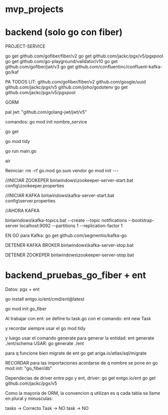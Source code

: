 # mvp_projects

# backend (solo go con fiber)

PROJECT-SERVICE

go get github.com/gofiber/fiber/v2
go get github.com/jackc/pgx/v5/pgxpool
go get github.com/go-playground/validator/v10
go get github.com/gofiber/jwt/v3
go get github.com/confluentinc/confluent-kafka-go/kaf

PA TODOS LIT:
github.com/gofiber/fiber/v2
github.com/google/uuid
github.com/jackc/pgx/v5
github.com/joho/godotenv
go get github.com/jackc/pgx/v5/pgxpool

GORM

pal jwt:
"github.com/golang-jwt/jwt/v5"

comandos:
go mod init nombre_service

go get

go mod tidy

go run main.go

air

Reiniciar:
rm -rf go.mod go.sum vendor
go mod init ---

//INICIAR ZOOKEPER
bin\windows\zookeeper-server-start.bat config\zookeeper.properties

//INICIAR KAFKA
bin\windows\kafka-server-start.bat config\server.properties

//AHORA KAFKA

bin\windows\kafka-topics.bat --create --topic notifications --bootstrap-server localhost:9092 --partitions 1 --replication-factor 1

EN GO para Kafka:
go get github.com/segmentio/kafka-go

DETENER KAFKA BROKER
bin\windows\kafka-server-stop.bat

DETENER ZOOKEPER
bin\windows\zookeeper-server-stop.bat

# backend_pruebas_go_fiber + ent

Datos:
pgx + ent

go install entgo.io/ent/cmd/ent@latest

go mod init go_fiber

Al trabajar con ent:
se define tu task.go con el comando:
ent new Task

y recordar siempre usar el go mod tidy

y luego usar el comando generate para generar la entidad:
ent generate ./ent/schema
USAR:
go generate ./ent

para q funcione bien migrate de ent
go get ariga.io/atlas/sql/migrate

RECORDAR para las importaciones acordarse de q nombre se pone en go mod init: "go_fiber/db"

Dependecias de driver entre pgx y ent, driver:
go get entgo.io/ent
go get github.com/jackc/pgx/v5

Como la mayoria de ORM, la convencion q utilizan es q cada tabla se llame en plural y minusculas:

tasks -> Correcto
Task -> NO
task -> NO
